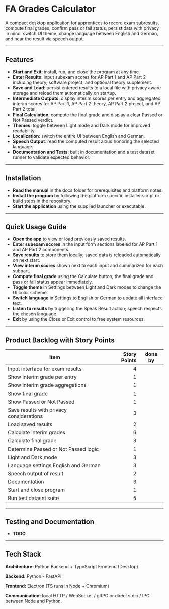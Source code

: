 # FA Grades Calculator

A compact desktop application for apprentices to record exam subresults, compute final grades, confirm pass or fail status, persist data with privacy in mind, switch UI theme, change language between English and German, and hear the result via speech output.

---

## Features

- **Start and Exit**: install, run, and close the program at any time.  
- **Enter Results**: input subexam scores for AP Part 1 and AP Part 2 including theory, software project, and optional theory supplement.  
- **Save and Load**: persist entered results to a local file with privacy aware storage and reload them automatically on startup.  
- **Intermediate Outputs**: display interim scores per entry and aggregated interim scores for AP Part 1, AP Part 2 theory, AP Part 2 project, and AP Part 2 total.  
- **Final Calculation**: compute the final grade and display a clear Passed or Not Passed verdict.  
- **Themes**: toggle between Light mode and Dark mode for improved readability.  
- **Localization**: switch the entire UI between English and German.  
- **Speech Output**: read the computed result aloud honoring the selected language.  
- **Documentation and Tests**: built in documentation and a test dataset runner to validate expected behavior.

---

## Installation

- **Read the manual** in the docs folder for prerequisites and platform notes.  
- **Install the program** by following the platform specific installer script or build steps in the repository.  
- **Start the application** using the supplied launcher or executable.

---

## Quick Usage Guide

- **Open the app** to view or load previously saved results.  
- **Enter subexam scores** in the input form sections labeled for AP Part 1 and AP Part 2 components.  
- **Save results** to store them locally; saved data is reloaded automatically on next start.  
- **View interim scores** shown next to each input and summarized for each subpart.  
- **Compute final grade** using the Calculate button; the final grade and pass or fail status appear immediately.  
- **Toggle theme** in Settings between Light and Dark modes to change the UI color scheme.  
- **Switch language** in Settings to English or German to update all interface text.  
- **Listen to results** by triggering the Speak Result action; speech respects the chosen language.  
- **Exit** by using the Close or Exit control to free system resources.

---

## Product Backlog with Story Points

| Item                                     | Story Points | done by |
|------------------------------------------|-------------:|---------|
| Input interface for exam results         |            4 |         |
| Show interim grade per entry             |            1 |         |
| Show interim grade aggregations          |            1 |         |
| Show final grade                         |            1 |         |
| Show Passed or Not Passed                |            1 |         |
| Save results with privacy considerations |            3 |         |
| Load saved results                       |            2 |         |
| Calculate interim grades                 |            6 |         |
| Calculate final grade                    |            3 |         |
| Determine Passed or Not Passed logic     |            1 |         |
| Light and Dark mode                      |            3 |         |
| Language settings English and German     |            3 |         |
| Speech output of result                  |            2 |         |
| Documentation                            |            3 |         |
| Start and close program                  |            1 |         |
| Run test dataset suite                   |            5 |         |

---

## Testing and Documentation

- **TODO**

---

## Tech Stack

**Architecture:** Python Backend + TypeScript Frontend (Desktop)

**Backend:** Python - FastAPI

**Frontend:** Electron (TS runs in Node + Chromium)

**Communication:** local HTTP / WebSocket / gRPC or direct stdio / IPC between Node and Python.
